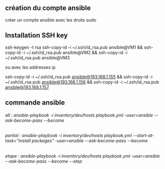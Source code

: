 création du compte ansible
--------------------------

créer un compte ansible avec les droits sudo

Installation SSH key
--------------------

ssh-keygen -t rsa
ssh-copy-id -i ~/.ssh/id_rsa.pub ansible@VM1 && ssh-copy-id -i ~/.ssh/id_rsa.pub ansible@VM2 && ssh-copy-id -i ~/.ssh/id_rsa.pub ansible@VM3 

ou avec les addresses ip

ssh-copy-id -i ~/.ssh/id_rsa.pub ansible@193.168.1.155 && ssh-copy-id -i ~/.ssh/id_rsa.pub ansible@193.168.1.156 && ssh-copy-id -i ~/.ssh/id_rsa.pub ansible@193.168.1.157

commande ansible
-----------------

<h6>all     : ansible-playbook -i inventory/dev/hosts playbook.yml -user=ansible --ask-become-pass --become</h6>
<h6>partial : ansible-playbook -i inventory/dev/hosts playbook.yml --start-at-task="install packages" -user=ansible --ask-become-pass --become</h6>
<h6>etape   : ansible-playbook -i inventory/dev/hosts playbook.yml -user=ansible --ask-become-pass --become --step</h6>
